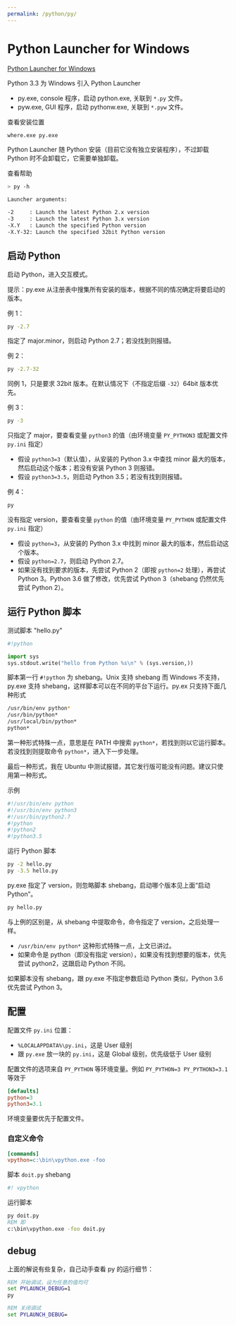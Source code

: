 ```yaml
---
permalink: /python/py/
---
```


# Python Launcher for Windows

[Python Launcher for Windows](https://docs.python.org/3/using/windows.html#python-launcher-for-windows)

Python 3.3 为 Windows 引入 Python Launcher

- py.exe, console 程序，启动 python.exe, 关联到 `*.py` 文件。
- pyw.exe, GUI 程序，启动 pythonw.exe, 关联到 `*.pyw` 文件。

查看安装位置

```sh
where.exe py.exe
```

Python Launcher 随 Python 安装（目前它没有独立安装程序），不过卸载 Python 时不会卸载它，它需要单独卸载。

查看帮助

```sh
> py -h

Launcher arguments:

-2     : Launch the latest Python 2.x version
-3     : Launch the latest Python 3.x version
-X.Y   : Launch the specified Python version
-X.Y-32: Launch the specified 32bit Python version
```

## 启动 Python

启动 Python，进入交互模式。

提示：py.exe 从注册表中搜集所有安装的版本，根据不同的情况确定将要启动的版本。

例 1：

```sh
py -2.7
```

指定了 major.minor，则启动 Python 2.7；若没找到则报错。

例 2：

```sh
py -2.7-32
```

同例 1，只是要求 32bit 版本。在默认情况下（不指定后缀 `-32`）64bit 版本优先。

例 3：

```sh
py -3
```

只指定了 major，要查看变量 `python3` 的值（由环境变量 `PY_PYTHON3` 或配置文件 `py.ini` 指定）

- 假设 `python3=3`（默认值），从安装的 Python 3.x 中查找 minor 最大的版本，然后启动这个版本；若没有安装 Python 3 则报错。
- 假设 `python3=3.5`，则启动 Python 3.5；若没有找到则报错。

例 4：

```sh
py
```

没有指定 version，要查看变量 `python` 的值（由环境变量 `PY_PYTHON` 或配置文件 `py.ini` 指定）

- 假设 `python=3`，从安装的 Python 3.x 中找到 minor 最大的版本，然后启动这个版本。
- 假设 `python=2.7`，则启动 Python 2.7。
- 如果没有找到要求的版本，先尝试 Python 2（即按 `python=2` 处理），再尝试 Python 3。Python 3.6 做了修改，优先尝试 Python 3（shebang 仍然优先尝试 Python 2）。

## 运行 Python 脚本

测试脚本 "hello.py"

```py
#!python

import sys
sys.stdout.write("hello from Python %s\n" % (sys.version,))
```

脚本第一行 `#!python` 为 shebang。Unix 支持 shebang 而 Windows 不支持，py.exe 支持 shebang，这样脚本可以在不同的平台下运行。py.ex 只支持下面几种形式

```sh
/usr/bin/env python*
/usr/bin/python*
/usr/local/bin/python*
python*
```

第一种形式特殊一点，意思是在 PATH 中搜索 `python*`，若找到则以它运行脚本。若没找到则提取命令 `python*`，进入下一步处理。

最后一种形式，我在 Ubuntu 中测试报错，其它发行版可能没有问题。建议只使用第一种形式。

示例

```sh
#!/usr/bin/env python
#!/usr/bin/env python3
#!/usr/bin/python2.7
#!python
#!python2
#!python3.5
```

运行 Python 脚本

```sh
py -2 hello.py
py -3.5 hello.py
```

py.exe 指定了 version，则忽略脚本 shebang，启动哪个版本见上面“启动 Python”。

```sh
py hello.py
```

与上例的区别是，从 shebang 中提取命令，命令指定了 version，之后处理一样。

- `/usr/bin/env python*` 这种形式特殊一点，上文已讲过。
- 如果命令是 python（即没有指定 version），如果没有找到想要的版本，优先尝试 python2，这跟启动 Python 不同。

如果脚本没有 shebang，跟 py.exe 不指定参数启动 Python 类似，Python 3.6 优先尝试 Python 3。

## 配置

配置文件 `py.ini` 位置：

- `%LOCALAPPDATA%\py.ini`，这是 User 级别
- 跟 `py.exe` 放一块的 `py.ini`，这是 Global 级别，优先级低于 User 级别

配置文件的选项来自 `PY_PYTHON` 等环境变量。例如 `PY_PYTHON=3 PY_PYTHON3=3.1` 等效于

```ini
[defaults]
python=3
python3=3.1
```

环境变量要优先于配置文件。

### 自定义命令

```ini
[commands]
vpython=c:\bin\vpython.exe -foo
```

脚本 `doit.py` shebang

```py
#! vpython
```

运行脚本

```bat
py doit.py
REM 即
c:\bin\vpython.exe -foo doit.py
```

## debug

上面的解说有些复杂，自己动手查看 py 的运行细节：

```bat
REM 开始调试，设为任意的值均可
set PYLAUNCH_DEBUG=1
py

REM 关闭调试
set PYLAUNCH_DEBUG=
```
